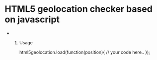 HTML5 geolocation checker based on javascript
=================

* 1) Usage

        html5geolocation.load(function(position){
            // your code here..
        });